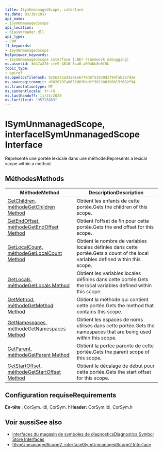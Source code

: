 ```yaml
---
title: ISymUnmanagedScope, interface
ms.date: 03/30/2017
api_name:
- ISymUnmanagedScope
api_location:
- diasymreader.dll
api_type:
- COM
f1_keywords:
- ISymUnmanagedScope
helpviewer_keywords:
- ISymUnmanagedScope interface [.NET Framework debugging]
ms.assetid: 3db7a220-cfe9-4810-8ca8-a094bb8e0f5b
topic_type:
- apiref
ms.openlocfilehash: 9256342ad3a91e6770d6fd19d9d2f94fab267d3e
ms.sourcegitcommit: d8020797a6657d0fbbdff362b80300815f682f94
ms.translationtype: MT
ms.contentlocale: fr-FR
ms.lasthandoff: 11/24/2020
ms.locfileid: "95725883"
---
```

# <a name="isymunmanagedscope-interface"></a><span data-ttu-id="0a8a6-102">ISymUnmanagedScope, interface</span><span class="sxs-lookup"><span data-stu-id="0a8a6-102">ISymUnmanagedScope Interface</span></span>

<span data-ttu-id="0a8a6-103">Représente une portée lexicale dans une méthode.</span><span class="sxs-lookup"><span data-stu-id="0a8a6-103">Represents a lexical scope within a method.</span></span>  
  
## <a name="methods"></a><span data-ttu-id="0a8a6-104">Méthodes</span><span class="sxs-lookup"><span data-stu-id="0a8a6-104">Methods</span></span>  
  
|<span data-ttu-id="0a8a6-105">Méthode</span><span class="sxs-lookup"><span data-stu-id="0a8a6-105">Method</span></span>|<span data-ttu-id="0a8a6-106">Description</span><span class="sxs-lookup"><span data-stu-id="0a8a6-106">Description</span></span>|  
|------------|-----------------|  
|[<span data-ttu-id="0a8a6-107">GetChildren, méthode</span><span class="sxs-lookup"><span data-stu-id="0a8a6-107">GetChildren Method</span></span>](isymunmanagedscope-getchildren-method.md)|<span data-ttu-id="0a8a6-108">Obtient les enfants de cette portée.</span><span class="sxs-lookup"><span data-stu-id="0a8a6-108">Gets the children of this scope.</span></span>|  
|[<span data-ttu-id="0a8a6-109">GetEndOffset, méthode</span><span class="sxs-lookup"><span data-stu-id="0a8a6-109">GetEndOffset Method</span></span>](isymunmanagedscope-getendoffset-method.md)|<span data-ttu-id="0a8a6-110">Obtient l’offset de fin pour cette portée.</span><span class="sxs-lookup"><span data-stu-id="0a8a6-110">Gets the end offset for this scope.</span></span>|  
|[<span data-ttu-id="0a8a6-111">GetLocalCount, méthode</span><span class="sxs-lookup"><span data-stu-id="0a8a6-111">GetLocalCount Method</span></span>](isymunmanagedscope-getlocalcount-method.md)|<span data-ttu-id="0a8a6-112">Obtient le nombre de variables locales définies dans cette portée.</span><span class="sxs-lookup"><span data-stu-id="0a8a6-112">Gets a count of the local variables defined within this scope.</span></span>|  
|[<span data-ttu-id="0a8a6-113">GetLocals, méthode</span><span class="sxs-lookup"><span data-stu-id="0a8a6-113">GetLocals Method</span></span>](isymunmanagedscope-getlocals-method.md)|<span data-ttu-id="0a8a6-114">Obtient les variables locales définies dans cette portée.</span><span class="sxs-lookup"><span data-stu-id="0a8a6-114">Gets the local variables defined within this scope.</span></span>|  
|[<span data-ttu-id="0a8a6-115">GetMethod, méthode</span><span class="sxs-lookup"><span data-stu-id="0a8a6-115">GetMethod Method</span></span>](isymunmanagedscope-getmethod-method.md)|<span data-ttu-id="0a8a6-116">Obtient la méthode qui contient cette portée.</span><span class="sxs-lookup"><span data-stu-id="0a8a6-116">Gets the method that contains this scope.</span></span>|  
|[<span data-ttu-id="0a8a6-117">GetNamespaces, méthode</span><span class="sxs-lookup"><span data-stu-id="0a8a6-117">GetNamespaces Method</span></span>](isymunmanagedscope-getnamespaces-method.md)|<span data-ttu-id="0a8a6-118">Obtient les espaces de noms utilisés dans cette portée.</span><span class="sxs-lookup"><span data-stu-id="0a8a6-118">Gets the namespaces that are being used within this scope.</span></span>|  
|[<span data-ttu-id="0a8a6-119">GetParent, méthode</span><span class="sxs-lookup"><span data-stu-id="0a8a6-119">GetParent Method</span></span>](isymunmanagedscope-getparent-method.md)|<span data-ttu-id="0a8a6-120">Obtient la portée parente de cette portée.</span><span class="sxs-lookup"><span data-stu-id="0a8a6-120">Gets the parent scope of this scope.</span></span>|  
|[<span data-ttu-id="0a8a6-121">GetStartOffset, méthode</span><span class="sxs-lookup"><span data-stu-id="0a8a6-121">GetStartOffset Method</span></span>](isymunmanagedscope-getstartoffset-method.md)|<span data-ttu-id="0a8a6-122">Obtient le décalage de début pour cette portée.</span><span class="sxs-lookup"><span data-stu-id="0a8a6-122">Gets the start offset for this scope.</span></span>|  
  
## <a name="requirements"></a><span data-ttu-id="0a8a6-123">Configuration requise</span><span class="sxs-lookup"><span data-stu-id="0a8a6-123">Requirements</span></span>  

 <span data-ttu-id="0a8a6-124">**En-tête :** CorSym. idl, CorSym. h</span><span class="sxs-lookup"><span data-stu-id="0a8a6-124">**Header:** CorSym.idl, CorSym.h</span></span>  
  
## <a name="see-also"></a><span data-ttu-id="0a8a6-125">Voir aussi</span><span class="sxs-lookup"><span data-stu-id="0a8a6-125">See also</span></span>

- [<span data-ttu-id="0a8a6-126">Interfaces du magasin de symboles de diagnostics</span><span class="sxs-lookup"><span data-stu-id="0a8a6-126">Diagnostics Symbol Store Interfaces</span></span>](diagnostics-symbol-store-interfaces.md)
- [<span data-ttu-id="0a8a6-127">ISymUnmanagedScope2, interface</span><span class="sxs-lookup"><span data-stu-id="0a8a6-127">ISymUnmanagedScope2 Interface</span></span>](isymunmanagedscope2-interface.md)
